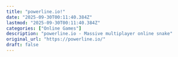 ```yaml
---
title: "powerline.io!"
date: "2025-09-30T00:11:40.384Z"
lastmod: "2025-09-30T00:11:40.384Z"
categories: ["Online Games"]
description: "powerline.io - Massive multiplayer online snake"
original_url: "https://powerline.io/"
draft: false
---
```

